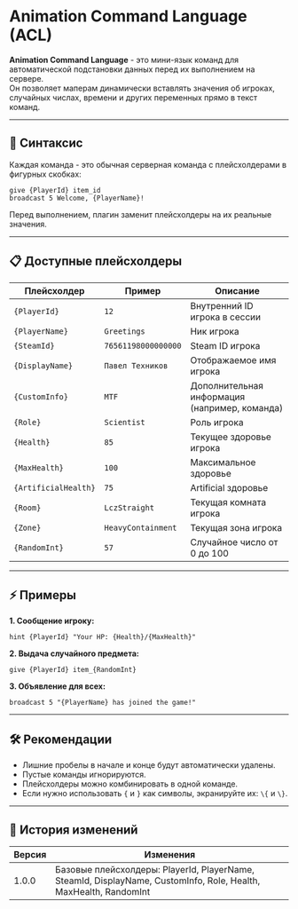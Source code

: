 # Animation Command Language (ACL)

**Animation Command Language** - это мини-язык команд для автоматической подстановки данных перед их выполнением на сервере.  
Он позволяет маперам динамически вставлять значения об игроках, случайных числах, времени и других переменных прямо в текст команд.

---

## 📌 Синтаксис
Каждая команда - это обычная серверная команда с плейсхолдерами в фигурных скобках:  
```
give {PlayerId} item_id
broadcast 5 Welcome, {PlayerName}!
```

Перед выполнением, плагин заменит плейсхолдеры на их реальные значения.

---

## 📋 Доступные плейсхолдеры

| Плейсхолдер | Пример | Описание |
|-------------|--------|----------|
| `{PlayerId}` | `12` | Внутренний ID игрока в сессии |
| `{PlayerName}` | `Greetings` | Ник игрока |
| `{SteamId}` | `76561198000000000` | Steam ID игрока |
| `{DisplayName}` | `Павел Техников` | Отображаемое имя игрока |
| `{CustomInfo}` | `MTF` | Дополнительная информация (например, команда) |
| `{Role}` | `Scientist` | Роль игрока |
| `{Health}` | `85` | Текущее здоровье игрока |
| `{MaxHealth}` | `100` | Максимальное здоровье |
| `{ArtificialHealth}` | `75` | Artificial здоровье |
| `{Room}` | `LczStraight` | Текущая комната игрока |
| `{Zone}` | `HeavyContainment` | Текущая зона игрока |
| `{RandomInt}` | `57` | Случайное число от 0 до 100 |

---

## ⚡ Примеры

**1. Сообщение игроку:**
```
hint {PlayerId} "Your HP: {Health}/{MaxHealth}"
```

**2. Выдача случайного предмета:**
```
give {PlayerId} item_{RandomInt}
```

**3. Объявление для всех:**
```
broadcast 5 "{PlayerName} has joined the game!"
```

---

## 🛠 Рекомендации
- Лишние пробелы в начале и конце будут автоматически удалены.
- Пустые команды игнорируются.
- Плейсхолдеры можно комбинировать в одной команде.
- Если нужно использовать `{` и `}` как символы, экранируйте их: `\{` и `\}`.

---

## 📅 История изменений

| Версия | Изменения |
|--------|-----------|
| 1.0.0 | Базовые плейсхолдеры: PlayerId, PlayerName, SteamId, DisplayName, CustomInfo, Role, Health, MaxHealth, RandomInt |
